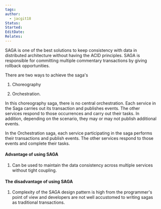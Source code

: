 ```yaml
---
tags: 
author:
  - jacgit18
Status: 
Started: 
EditDate: 
Relates:
---
```

SAGA is one of the best solutions to keep consistency with data in distributed architecture without having the ACID principles. SAGA is responsible for committing multiple commentary transactions by giving rollback opportunities.

  

There are two ways to achieve the saga's

  

1. Choreography

2. Orchestration.

In this choreography saga, there is no central orchestration. Each service in the Saga carries out its transaction and publishes events. The other services respond to those occurrences and carry out their tasks. In addition, depending on the scenario, they may or may not publish additional events.

In the Orchestration saga, each service participating in the saga performs their transactions and publish events. The other services respond to those events and complete their tasks.

#### Advantage of using SAGA 

1. Can be used to maintain the data consistency across multiple services without tight coupling.

  

#### The disadvantage of using SAGA

1. Complexity of the SAGA design pattern is high from the programmer's point of view and developers are not well accustomed to writing sagas as traditional transactions.


